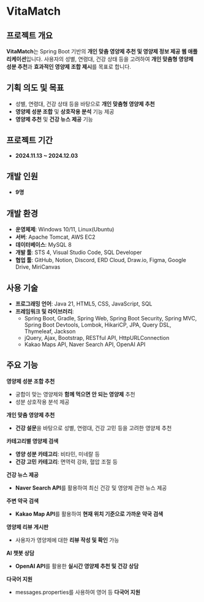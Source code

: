 #  VitaMatch

##  프로젝트 개요

**VitaMatch**는 Spring Boot 기반의 **개인 맞춤 영양제 추천 및 영양제 정보 제공 웹 애플리케이션**입니다. 사용자의 성별, 연령대, 건강 상태 등을 고려하여 **개인 맞춤형 영양제 성분 추천**과 **효과적인 영양제 조합 제시**를 목표로 합니다.

##  기획 의도 및 목표

-   성별, 연령대, 건강 상태 등을 바탕으로 **개인 맞춤형 영양제 추천**
-   **영양제 성분 조합** 및 **상호작용 분석** 기능 제공
-   **영양제 추천** 및 **건강 뉴스 제공** 기능

##  프로젝트 기간

-   **2024.11.13 ~ 2024.12.03**

##  개발 인원

-   **9명**

##  개발 환경

-   **운영체제**: Windows 10/11, Linux(Ubuntu)
-   **서버**: Apache Tomcat, AWS EC2
-   **데이터베이스**: MySQL 8
-   **개발 툴**: STS 4, Visual Studio Code, SQL Developer
-   **협업 툴**: GitHub, Notion, Discord, ERD Cloud, Draw.io, Figma, Google Drive, MiriCanvas

##  사용 기술

-   **프로그래밍 언어**: Java 21, HTML5, CSS, JavaScript, SQL
-   **프레임워크 및 라이브러리**:
    -   Spring Boot, Gradle, Spring Web, Spring Boot Security, Spring MVC, Spring Boot Devtools, Lombok, HikariCP, JPA, Query DSL, Thymeleaf, Jackson
    -   jQuery, Ajax, Bootstrap, RESTful API, HttpURLConnection
    -   Kakao Maps API, Naver Search API, OpenAI API

##  주요 기능

 **영양제 성분 조합 추천**

-   궁합이 맞는 영양제와 **함께 먹으면 안 되는 영양제** 추천
-   성분 상호작용 분석 제공

 **개인 맞춤 영양제 추천**

-   **건강 설문**을 바탕으로 성별, 연령대, 건강 고민 등을 고려한 영양제 추천

 **카테고리별 영양제 검색**

-   **영양 성분 카테고리**: 비타민, 미네랄 등
-   **건강 고민 카테고리**: 면역력 강화, 혈압 조절 등

 **건강 뉴스 제공**

-   **Naver Search API**를 활용하여 최신 건강 및 영양제 관련 뉴스 제공

 **주변 약국 검색**

-   **Kakao Map API**를 활용하여 **현재 위치 기준으로 가까운 약국 검색**

 **영양제 리뷰 게시판**

-   사용자가 영양제에 대한 **리뷰 작성 및 확인** 가능

 **AI 챗봇 상담**

-   **OpenAI API**를 활용한 **실시간 영양제 추천 및 건강 상담**


 **다국어 지원**

-   messages.properties를 사용하여 영어 등 **다국어 지원**
